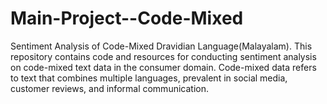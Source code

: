# Main-Project--Code-Mixed
Sentiment Analysis of Code-Mixed Dravidian Language(Malayalam).
This repository contains code and resources for conducting sentiment analysis on code-mixed text data in the consumer domain. Code-mixed data refers to text that combines multiple languages, prevalent in social media, customer reviews, and informal communication.


